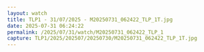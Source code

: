 ```yaml
---
layout: watch
title: TLP1 - 31/07/2025 - M20250731_062422_TLP_1T.jpg
date: 2025-07-31 06:24:22
permalink: /2025/07/31/watch/M20250731_062422_TLP_1
capture: TLP1/2025/202507/20250730/M20250731_062422_TLP_1T.jpg
---
```

